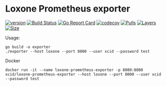 # Loxone Prometheus exporter

[![version](https://img.shields.io/badge/status-beta-orange.svg)](https://github.com/XciD/loxone-prometheus-exporter)
[![Build Status](https://travis-ci.org/XciD/loxone-prometheus-exporter.svg?branch=master)](https://travis-ci.org/XciD/loxone-prometheus-exporter)
[![Go Report Card](https://goreportcard.com/badge/github.com/XciD/loxone-prometheus-exporter)](https://goreportcard.com/report/github.com/XciD/loxone-prometheus-exporter)
[![codecov](https://codecov.io/gh/XciD/loxone-prometheus-exporter/branch/master/graph/badge.svg)](https://codecov.io/gh/XciD/loxone-prometheus-exporter)
[![Pulls](https://img.shields.io/docker/pulls/xcid/loxone-prometheus-exporter.svg)](https://hub.docker.com/r/xcid/loxone-prometheus-exporter)
[![Layers](https://shields.beevelop.com/docker/image/layers/xcid/loxone-prometheus-exporter/latest.svg)](https://hub.docker.com/r/xcid/loxone-prometheus-exporter)
[![Size](https://shields.beevelop.com/docker/image/image-size/xcid/loxone-prometheus-exporter/latest.svg)](https://hub.docker.com/r/xcid/loxone-prometheus-exporter)


Usage:

```
go build -o exporter
./exporter --host loxone --port 8000 --user xcid --password test
```

Docker
```
docker run -it --name loxone-prometheus-exporter -p 8080:8080 xcid/loxone-prometheus-exporter --host loxone --port 8000 --user xcid --password test
```
